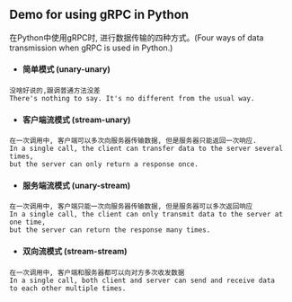 ## Demo for using gRPC in Python

在Python中使用gRPC时, 进行数据传输的四种方式。(Four ways of data transmission when gRPC is used in Python.)

- #### 简单模式 (unary-unary)
```text
没啥好说的,跟调普通方法没差
There's nothing to say. It's no different from the usual way.
```
- #### 客户端流模式 (stream-unary)
```text
在一次调用中, 客户端可以多次向服务器传输数据, 但是服务器只能返回一次响应.
In a single call, the client can transfer data to the server several times,
but the server can only return a response once.
```
- #### 服务端流模式 (unary-stream)
```text
在一次调用中, 客户端只能一次向服务器传输数据, 但是服务器可以多次返回响应
In a single call, the client can only transmit data to the server at one time,
but the server can return the response many times.
```
- #### 双向流模式 (stream-stream)
```text
在一次调用中, 客户端和服务器都可以向对方多次收发数据
In a single call, both client and server can send and receive data 
to each other multiple times.
```

